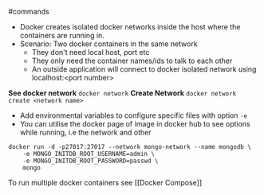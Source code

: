 #commands 
- Docker creates isolated docker networks inside the host where the containers are running in.
-  Scenario: Two docker containers in the same network
	- They don't need local host, port etc
	- They only need the container names/ids to talk to each other
	- An outside application will connect to docker isolated network using localhost:<port number\> 

**See docker network** `docker network`
**Create Network** `docker network create <network name>`
- Add environmental variables to configure specific files with option `-e`
- You can utilise the docker page of image in docker hub to see options while running, i.e the network and other 

```console
docker run -d -p27017:27017 --network mongo-network --name mongodb \
	-e MONGO_INITDB_ROOT_USERNAME=admin \
	-e MONGO_INITDB_ROOT_PASSWORD=passwd \
	mongo
```

To run multiple docker containers see [[Docker Compose]]